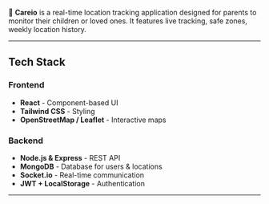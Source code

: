 
🚀 **Careio** is a real-time location tracking application designed for parents to monitor their children or loved ones. It features live tracking, safe zones, weekly location history.

---

## **Tech Stack**

### Frontend
- **React** - Component-based UI
- **Tailwind CSS** - Styling
- **OpenStreetMap / Leaflet** - Interactive maps

### Backend
- **Node.js & Express** - REST API
- **MongoDB** - Database for users & locations
- **Socket.io** - Real-time communication
- **JWT + LocalStorage** - Authentication

---
